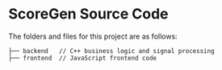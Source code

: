 # ScoreGen Source Code

The folders and files for this project are as follows:

    ├── backend   // C++ business logic and signal processing
    ├── frontend  // JavaScript frontend code
